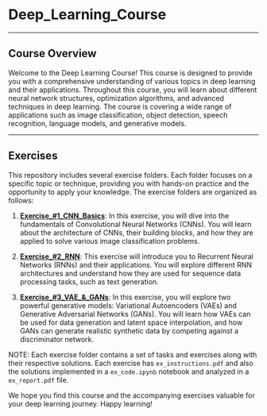 # Deep_Learning_Course

---
## Course Overview

Welcome to the Deep Learning Course! This course is designed to provide you with a comprehensive understanding of various topics in deep learning and their applications. Throughout this course, you will learn about different neural network structures, optimization algorithms, and advanced techniques in deep learning. The course is covering a wide range of applications such as image classification, object detection, speech recognition, language models, and generative models.

--- 
## Exercises

This repository includes several exercise folders. Each folder focuses on a specific topic or technique, providing you with hands-on practice and the opportunity to apply your knowledge. The exercise folders are organized as follows:

1. [**Exercise_#1_CNN_Basics**](/Exersice_#1_CNN_Basics/): In this exercise, you will dive into the fundamentals of Convolutional Neural Networks (CNNs). You will learn about the architecture of CNNs, their building blocks, and how they are applied to solve various image classification problems.

2. [**Exercise_#2_RNN**](/Exersice_#2_RNN/): This exercise will introduce you to Recurrent Neural Networks (RNNs) and their applications. You will explore different RNN architectures and understand how they are used for sequence data processing tasks, such as text generation.

3. [**Exercise_#3_VAE_&_GANs**](/Exersice_#3_VAE_&_GANs/): In this exercise, you will explore two powerful generative models: Variational Autoencoders (VAEs) and Generative Adversarial Networks (GANs). You will learn how VAEs can be used for data generation and latent space interpolation, and how GANs can generate realistic synthetic data by competing against a discriminator network.

NOTE: Each exercise folder contains a set of tasks and exercises along with their respective solutions. Each exercise has ```ex_instructions.pdf``` and also the solutions implemented in a ```ex_code.ipynb``` notebook and analyzed in a ```ex_report.pdf``` file. 

We hope you find this course and the accompanying exercises valuable for your deep learning journey. Happy learning!

